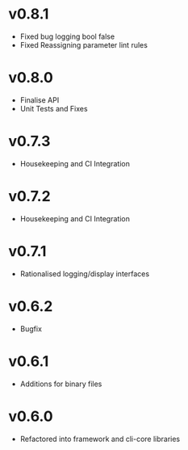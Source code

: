 # v0.8.1

* Fixed bug logging bool false
* Fixed Reassigning parameter lint rules

# v0.8.0

* Finalise API
* Unit Tests and Fixes

# v0.7.3

* Housekeeping and CI Integration

# v0.7.2

* Housekeeping and CI Integration

# v0.7.1

* Rationalised logging/display interfaces

# v0.6.2

* Bugfix

# v0.6.1

* Additions for binary files

# v0.6.0

* Refactored into framework and cli-core libraries
